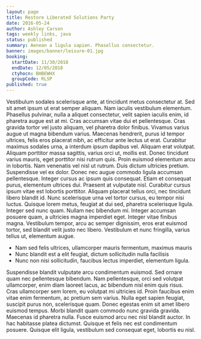 ```yaml
---
layout: page
title: Restore Liberated Solutions Party
date: 2016-05-24
author: Ashley Carson
tags: weekly links, java
status: published
summary: Aenean a ligula sapien. Phasellus consectetur.
banner: images/banner/leisure-01.jpg
booking:
  startDate: 11/30/2018
  endDate: 12/05/2018
  ctyhocn: BHBEWHX
  groupCode: RLSP
published: true
---
```

Vestibulum sodales scelerisque ante, at tincidunt metus consectetur at. Sed sit amet ipsum ut erat semper aliquam. Nam iaculis vestibulum elementum. Phasellus pulvinar, nulla a aliquet consectetur, velit sapien iaculis enim, id pharetra augue est at mi. Cras accumsan vitae dui et pellentesque. Cras gravida tortor vel justo aliquam, vel pharetra dolor finibus. Vivamus varius augue ut magna bibendum varius. Maecenas hendrerit, purus id tempor ultrices, felis eros placerat nibh, ac efficitur ante lectus ut erat. Curabitur maximus sodales urna, a interdum ipsum dapibus vel. Aliquam erat volutpat. Aliquam porttitor massa sagittis, varius orci ut, mollis est. Donec tincidunt varius mauris, eget porttitor nisi rutrum quis. Proin euismod elementum arcu in lobortis. Nam venenatis vel nisl ut rutrum. Duis dictum ultricies pretium. Suspendisse vel ex dolor.
Donec nec augue commodo ligula accumsan pellentesque. Integer cursus ac ipsum quis consequat. Etiam et consequat purus, elementum ultrices dui. Praesent at vulputate nisl. Curabitur cursus ipsum vitae est lobortis porttitor. Aliquam placerat tellus orci, nec tincidunt libero blandit id. Nunc scelerisque urna vel tortor cursus, eu tempor nisi luctus. Quisque lorem metus, feugiat at dui sed, pharetra scelerisque ligula. Integer sed nunc quam. Nullam nec bibendum mi. Integer accumsan posuere quam, a ultricies magna imperdiet eget. Integer vitae finibus magna. Vestibulum tempor, arcu ac semper dignissim, eros erat euismod tortor, sed blandit velit justo nec libero. Vestibulum et nunc fringilla, varius tellus ut, elementum augue.

* Nam sed felis ultrices, ullamcorper mauris fermentum, maximus mauris
* Nunc blandit est a elit feugiat, dictum sollicitudin nulla facilisis
* Nunc non nisi sollicitudin, faucibus lectus imperdiet, elementum ligula.

Suspendisse blandit vulputate arcu condimentum euismod. Sed ornare quam nec pellentesque bibendum. Nam pellentesque, orci sed volutpat ullamcorper, enim diam laoreet lacus, ac bibendum nisl enim quis risus. Cras ullamcorper sem lorem, eu volutpat mi ultricies id. Proin faucibus enim vitae enim fermentum, ac pretium sem varius. Nulla eget sapien feugiat, suscipit purus non, scelerisque quam. Donec egestas enim sit amet libero euismod tempus. Morbi blandit quam commodo nunc gravida gravida. Maecenas id pharetra nulla. Fusce euismod arcu nec nisl blandit auctor. In hac habitasse platea dictumst. Quisque et felis nec est condimentum posuere. Quisque elit ligula, vestibulum sed consequat eget, lobortis eu nisl.
